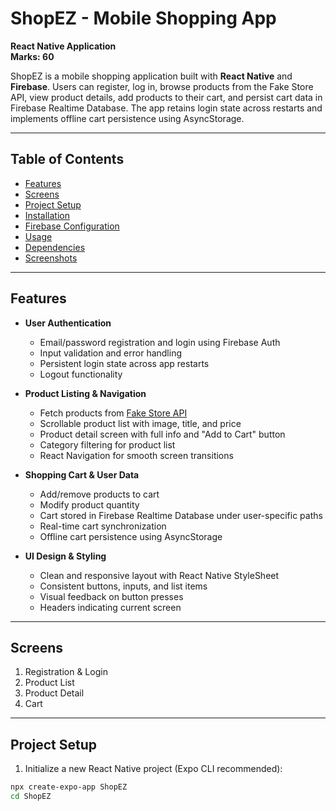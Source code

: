 # ShopEZ - Mobile Shopping App

**React Native Application**  
**Marks: 60**  

ShopEZ is a mobile shopping application built with **React Native** and **Firebase**. Users can register, log in, browse products from the Fake Store API, view product details, add products to their cart, and persist cart data in Firebase Realtime Database. The app retains login state across restarts and implements offline cart persistence using AsyncStorage.

---

## Table of Contents

- [Features](#features)  
- [Screens](#screens)  
- [Project Setup](#project-setup)  
- [Installation](#installation)  
- [Firebase Configuration](#firebase-configuration)  
- [Usage](#usage)  
- [Dependencies](#dependencies)  
- [Screenshots](#screenshots)  

---

## Features

- **User Authentication**
  - Email/password registration and login using Firebase Auth
  - Input validation and error handling
  - Persistent login state across app restarts
  - Logout functionality

- **Product Listing & Navigation**
  - Fetch products from [Fake Store API](https://fakestoreapi.com/products)
  - Scrollable product list with image, title, and price
  - Product detail screen with full info and "Add to Cart" button
  - Category filtering for product list
  - React Navigation for smooth screen transitions

- **Shopping Cart & User Data**
  - Add/remove products to cart
  - Modify product quantity
  - Cart stored in Firebase Realtime Database under user-specific paths
  - Real-time cart synchronization
  - Offline cart persistence using AsyncStorage

- **UI Design & Styling**
  - Clean and responsive layout with React Native StyleSheet
  - Consistent buttons, inputs, and list items
  - Visual feedback on button presses
  - Headers indicating current screen

---

## Screens

1. Registration & Login  
2. Product List  
3. Product Detail  
4. Cart  

---

## Project Setup

1. Initialize a new React Native project (Expo CLI recommended):

```bash
npx create-expo-app ShopEZ
cd ShopEZ
